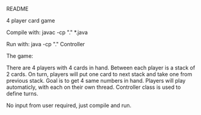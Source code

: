 README

4 player card game

Compile with:
javac -cp "." *.java

Run with:
java -cp "." Controller


The game:

There are 4 players with 4 cards in hand. Between each player is a stack of 2 cards.
On turn, players will put one card to next stack and take one from previous stack.
Goal is to get 4 same numbers in hand.
Players will play automaticly, with each on their own thread.
Controller class is used to define turns.

No input from user required, just compile and run.
